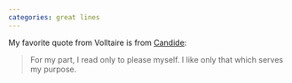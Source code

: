 ```yaml
---
categories: great lines
---
```



My favorite quote from Volltaire is from [Candide](https://www.owleyes.org/text/candide/read/chapter-xxv-visit-lord-pococurante#root-218765-14):

> For my part, I read only to please myself. I like only that which serves my purpose.